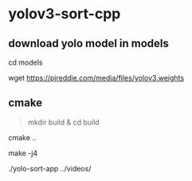 # yolov3-sort-cpp

## download yolo model in models
  cd models

  wget https://pjreddie.com/media/files/yolov3.weights 

## cmake

 > mkdir build & cd build

  cmake ..

  make -j4

  ./yolo-sort-app ../videos/<your test video>
